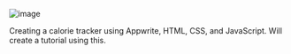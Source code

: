 ![image](https://github.com/TheDThompsonDev/calorieTracker/assets/39189903/85574b9f-cae1-41fb-9b03-906771f1891e)

Creating a calorie tracker using Appwrite, HTML, CSS, and JavaScript. Will create a tutorial using this.
